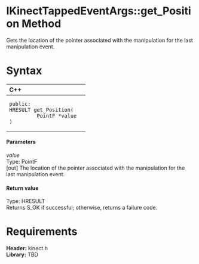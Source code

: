 IKinectTappedEventArgs::get\_Position Method  
============================================  

Gets the location of the pointer associated with the manipulation for the last manipulation event. <span id="syntaxSection"></span>

Syntax  
======  

<table>
<colgroup>
<col width="100%" />
</colgroup>
<thead>
<tr class="header">
<th align="left">C++</th>
</tr>
</thead>
<tbody>
<tr class="odd">
<td align="left"><pre><code>public:  
HRESULT get_Position(  
         PointF *value  
)</code></pre></td>
</tr>
</tbody>
</table>

<span id="ID4EG"></span>
#### Parameters  

*value*    
Type: PointF  
[out] The location of the pointer associated with the manipulation for the last manipulation event.  

<span id="ID4EP"></span>
#### Return value  

Type: HRESULT  
Returns S\_OK if successful; otherwise, returns a failure code.  

<span id="requirements"></span>

Requirements  
============  

**Header:** kinect.h  
**Library:** TBD  



<!--Please do not edit the data in the comment block below.-->
<!--
TOCTitle : get_Position Method
RLTitle : IKinectTappedEventArgs::get_Position Method
KeywordK : get_Position method
KeywordK : IKinectTappedEventArgs::get_Position method
KeywordF : IKinectTappedEventArgs::get_Position
KeywordF : get_Position
KeywordF : Microsoft.Kinect.kinect.IKinectTappedEventArgs.get_Position(PointF@)
KeywordA : M:Microsoft.Kinect.kinect.IKinectTappedEventArgs.get_Position(PointF@)
AssetID : M:Microsoft.Kinect.kinect.IKinectTappedEventArgs.get_Position(PointF@)
Locale : en-us
CommunityContent : 1
APIType : Managed
APILocation : 
APIName : Microsoft.Kinect.kinect.IKinectTappedEventArgs::get_Position
TargetOS : Windows
TopicType : kbSyntax
DevLang : C++
DocSet : K4Wv2
ProjType : K4Wv2Proj
Technology : Kinect for Windows
Product : Kinect for Windows SDK v2
productversion : 20
-->
